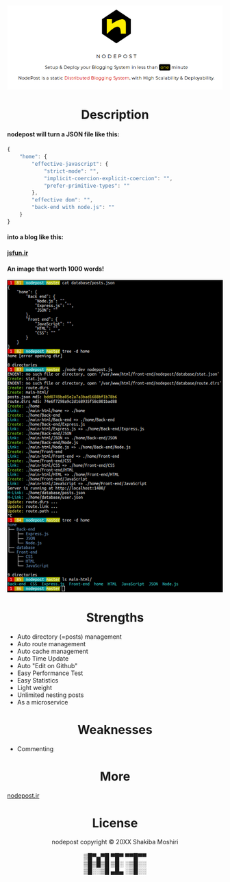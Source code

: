 <p align="center">
	<a  href="http://nodepost.ir"><img src="public/img/nodepost-logo-for-github.png" alt="nodepost-logo.svg.png"></a>
</p>

<h1 align="center">Description</h1>

<h4>nodepost will turn a JSON file like this:</h4>

```javascript
{
    "home": {
        "effective-javascript": {
            "strict-mode": "",
            "implicit-coercion-explicit-coercion": "",
            "prefer-primitive-types": ""
        },
        "effective dom": "",
        "back-end with node.js": ""
    }
}
```

<h4>into a blog like this:</h4>
<h4>
    <a target="_blank" href="http://jsfun.ir">jsfun.ir</a>
</h4>

<h4>An image that worth 1000 words!</h4>
<img src="public/img/nodepost-first-run.png" alt="nodepost-first-run.png">

<h1 align="center">Strengths</h1>

 - Auto directory (=posts) management
 - Auto route management
 - Auto cache management
 - Auto Time Update
 - Auto "Edit on Github"
 - Easy Performance Test
 - Easy Statistics
 - Light weight
 - Unlimited nesting posts
 - As a microservice
 

 <h1 align="center">Weaknesses</h1>

  - Commenting

<h1 align="center">More</h1>

<a target="_blank" href="http://nodepost.ir">nodepost.ir</a>

<h1 align="center">License</h1>
<p id="bottom" align="center">
  nodepost copyright &copy; 20XX Shakiba Moshiri
  <br>
  <br>
  ▒█▀▄▀█ ▀█▀ ▀▀█▀▀<br>
  ▒█▒█▒█ ▒█░ ░▒█░░<br>
  ▒█░░▒█ ▄█▄ ░▒█░░<br>
</p>

